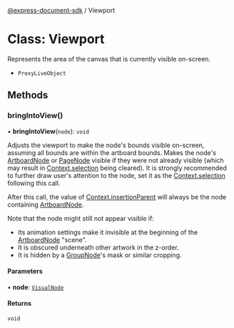 [@express-document-sdk](../overview.md) / Viewport
# Class: Viewport

Represents the area of the canvas that is currently visible on-screen.



- `ProxyLiveObject`


## Methods

### bringIntoView()

• **bringIntoView**(`node`): `void`

Adjusts the viewport to make the node's bounds visible on-screen, assuming all bounds are within the artboard bounds.
Makes the node's [ArtboardNode](ArtboardNode.md) or [PageNode](PageNode.md) visible if they were not already visible
(which may result in [Context.selection](Context.md#selection) being cleared). It is strongly recommended
to further draw user's attention to the node, set it as the [Context.selection](Context.md#selection) following this call.

After this call, the value of [Context.insertionParent](Context.md#insertionparent) will always be the node containing [ArtboardNode](ArtboardNode.md).

Note that the node might still not appear visible if:
  - Its animation settings make it invisible at the beginning of the [ArtboardNode](ArtboardNode.md) "scene".
  - It is obscured underneath other artwork in the z-order.
  - It is hidden by a [GroupNode](GroupNode.md)'s mask or similar cropping.

#### Parameters

• **node**: [`VisualNode`](VisualNode.md)

#### Returns

`void`
